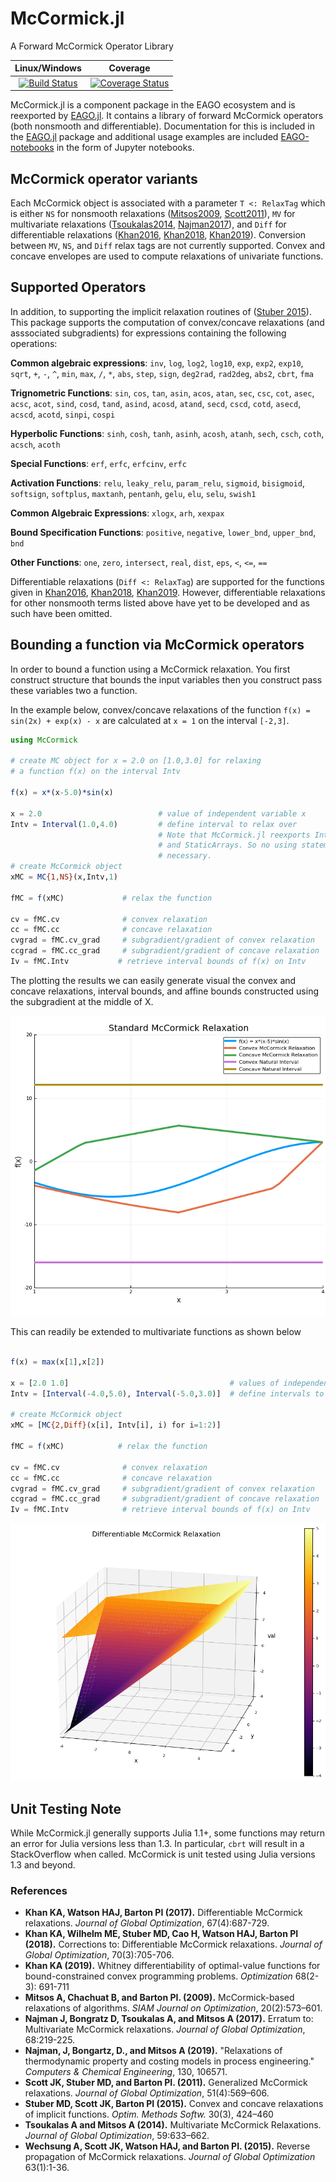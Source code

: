 # McCormick.jl
A Forward McCormick Operator Library

| **Linux/Windows**                                                             |           **Coverage**                                                                    
|:-----------------------------------------------------:|:-------------------------------------------------------:|
| [![Build Status](https://github.com/PSORLab/McCormick.jl/workflows/CI/badge.svg?branch=master)](https://github.com/PSORLab/McCormick.jl/actions?query=workflow%3ACI)  | [![Coverage Status](https://coveralls.io/repos/github/PSORLab/McCormick.jl/badge.svg?branch=master)](https://coveralls.io/github/PSORLab/McCormick.jl?branch=master) |

McCormick.jl is a component package in the EAGO ecosystem and is reexported by [EAGO.jl](https://github.com/PSORLab/EAGO.jl). It contains a library of forward McCormick operators (both nonsmooth and differentiable). Documentation for this is included in the [EAGO.jl](https://github.com/PSORLab/EAGO.jl) package and additional usage examples are included [EAGO-notebooks](https://github.com/PSORLab/EAGO-notebooks) in the form of Jupyter notebooks.

## McCormick operator variants

Each McCormick object is associated with a
parameter `T <: RelaxTag` which is either `NS` for nonsmooth relaxations ([Mitsos2009](https://epubs.siam.org/doi/abs/10.1137/080717341), [Scott2011](https://link.springer.com/article/10.1007/s10898-011-9664-7)), `MV` for multivariate relaxations ([Tsoukalas2014](https://link.springer.com/article/10.1007/s10898-014-0176-0), [Najman2017](https://link.springer.com/article/10.1007/s10898-016-0470-0)),
and `Diff` for differentiable relaxations ([Khan2016](https://link.springer.com/article/10.1007/s10898-016-0440-6), [Khan2018](https://link.springer.com/article/10.1007/s10898-017-0601-2), [Khan2019](https://www.tandfonline.com/doi/abs/10.1080/02331934.2018.1534108)). Conversion between `MV`, `NS`, and `Diff` relax tags are not currently supported. Convex and concave envelopes are used to compute relaxations of univariate functions.

## **Supported Operators**

In addition, to supporting the implicit relaxation routines of ([Stuber 2015](https://www.tandfonline.com/doi/abs/10.1080/10556788.2014.924514?journalCode=goms20)). This package
supports the computation of convex/concave relaxations (and asssociated subgradients) for
expressions containing the following operations:

**Common algebraic expressions**: `inv`, `log`, `log2`, `log10`, `exp`, `exp2`, `exp10`,
`sqrt`, `+`, `-`, `^`, `min`, `max`, `/`, `*`, `abs`, `step`, `sign`, `deg2rad`, `rad2deg`, `abs2`, `cbrt`, `fma`

**Trignometric Functions**: `sin`, `cos`, `tan`, `asin`, `acos`, `atan`, `sec`, `csc`, `cot`, `asec`, `acsc`, `acot`, `sind`, `cosd`, `tand`, `asind`, `acosd`, `atand`, `secd`, `cscd`, `cotd`, `asecd`, `acscd`, `acotd`, `sinpi`, `cospi`

**Hyperbolic Functions**: `sinh`, `cosh`, `tanh`, `asinh`, `acosh`, `atanh`, `sech`, `csch`, `coth`, `acsch`, `acoth`

**Special Functions**: `erf`, `erfc`, `erfcinv`, `erfc`

**Activation Functions**: `relu`, `leaky_relu`, `param_relu`, `sigmoid`, `bisigmoid`,
                          `softsign`, `softplus`, `maxtanh`, `pentanh`, `gelu`,
                          `elu`, `selu`, `swish1`

**Common Algebraic Expressions**: `xlogx`, `arh`, `xexpax`

**Bound Specification Functions**: `positive`, `negative`, `lower_bnd`, `upper_bnd`, `bnd`

**Other Functions**: `one`, `zero`, `intersect`, `real`, `dist`, `eps`, `<`, `<=`, `==`

Differentiable relaxations (`Diff <: RelaxTag`) are supported for the functions given in [Khan2016](https://link.springer.com/article/10.1007/s10898-016-0440-6), [Khan2018](https://link.springer.com/article/10.1007/s10898-017-0601-2), [Khan2019](https://www.tandfonline.com/doi/abs/10.1080/02331934.2018.1534108). However, differentiable relaxations for other nonsmooth terms listed above have yet to be developed and as such have been omitted.

## **Bounding a function via McCormick operators**
In order to bound a function using a McCormick relaxation. You first construct
structure that bounds the input variables then you construct pass these variables
two a function.

In the example below, convex/concave relaxations of the function `f(x) = sin(2x) + exp(x) - x`
are calculated at `x = 1` on the interval `[-2,3]`.

```julia
using McCormick

# create MC object for x = 2.0 on [1.0,3.0] for relaxing
# a function f(x) on the interval Intv

f(x) = x*(x-5.0)*sin(x)

x = 2.0                          # value of independent variable x
Intv = Interval(1.0,4.0)         # define interval to relax over
                                 # Note that McCormick.jl reexports IntervalArithmetic.jl
                                 # and StaticArrays. So no using statement for these is
                                 # necessary.
# create McCormick object
xMC = MC{1,NS}(x,Intv,1)

fMC = f(xMC)             # relax the function

cv = fMC.cv              # convex relaxation
cc = fMC.cc              # concave relaxation
cvgrad = fMC.cv_grad     # subgradient/gradient of convex relaxation
ccgrad = fMC.cc_grad     # subgradient/gradient of concave relaxation
Iv = fMC.Intv           # retrieve interval bounds of f(x) on Intv
```

The plotting the results we can easily generate visual the convex and concave
relaxations, interval bounds, and affine bounds constructed using the subgradient
at the middle of X.

![Figure_1](Figure_1.png)

This can readily be extended to multivariate functions as shown below

```julia

f(x) = max(x[1],x[2])

x = [2.0 1.0]                                    # values of independent variable x
Intv = [Interval(-4.0,5.0), Interval(-5.0,3.0)]  # define intervals to relax over

# create McCormick object
xMC = [MC{2,Diff}(x[i], Intv[i], i) for i=1:2)]

fMC = f(xMC)            # relax the function

cv = fMC.cv              # convex relaxation
cc = fMC.cc              # concave relaxation
cvgrad = fMC.cv_grad     # subgradient/gradient of convex relaxation
ccgrad = fMC.cc_grad     # subgradient/gradient of concave relaxation
Iv = fMC.Intv            # retrieve interval bounds of f(x) on Intv
```

![Figure_3](Figure_3.png)

## Unit Testing Note
While McCormick.jl generally supports Julia 1.1+, some functions may return an error for Julia versions less than 1.3. In particular, `cbrt` will result in a StackOverflow when called. McCormick is unit tested using Julia versions 1.3 and beyond.

### References
- **Khan KA, Watson HAJ, Barton PI (2017).** Differentiable McCormick relaxations. *Journal of Global Optimization*, 67(4):687-729.
- **Khan KA, Wilhelm ME, Stuber MD, Cao H, Watson HAJ, Barton PI (2018).** Corrections to: Differentiable McCormick relaxations. *Journal of Global Optimization*, 70(3):705-706.
- **Khan KA (2019).** Whitney differentiability of optimal-value functions for bound-constrained convex programming problems. *Optimization* 68(2-3): 691-711
- **Mitsos A, Chachuat B, and Barton PI. (2009).** McCormick-based relaxations of algorithms. *SIAM Journal on Optimization*, 20(2):573–601.
- **Najman J, Bongratz D, Tsoukalas A, and Mitsos A (2017).** Erratum to: Multivariate McCormick relaxations. *Journal of Global Optimization*, 68:219-225.
- **Najman, J, Bongartz, D., and Mitsos A (2019).** "Relaxations of thermodynamic property and costing models in process engineering." *Computers & Chemical Engineering*, 130, 106571.
- **Scott JK,  Stuber MD, and Barton PI. (2011).** Generalized McCormick relaxations. *Journal of Global Optimization*, 51(4):569–606.
- **Stuber MD, Scott JK, Barton PI (2015).** Convex and concave relaxations of implicit functions. *Optim. Methods Softw.* 30(3), 424–460
- **Tsoukalas A and Mitsos A (2014).** Multivariate McCormick Relaxations. *Journal of Global Optimization*, 59:633–662.
- **Wechsung A, Scott JK, Watson HAJ, and Barton PI. (2015).** Reverse propagation of McCormick relaxations. *Journal of Global Optimization* 63(1):1-36.
